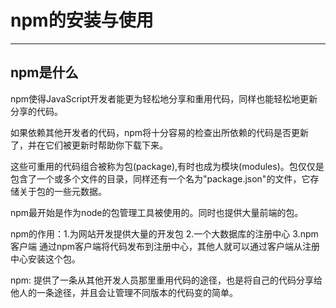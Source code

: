 # npm的安装与使用

------

## npm是什么
npm使得JavaScript开发者能更为轻松地分享和重用代码，同样也能轻松地更新分享的代码。

如果依赖其他开发者的代码，npm将十分容易的检查出所依赖的代码是否更新了，并在它们被更新时帮助你下载下来。

这些可重用的代码组合被称为包(package),有时也成为模块(modules)。包仅仅是包含了一个或多个文件的目录，同样还有一个名为"package.json"的文件，它存储关于包的一些元数据。

npm最开始是作为node的包管理工具被使用的。同时也提供大量前端的包。

npm的作用：1.为网站开发提供大量的开发包 2.一个大数据库的注册中心 3.npm客户端 通过npm客户端将代码发布到注册中心，其他人就可以通过客户端从注册中心安装这个包。

npm: 提供了一条从其他开发人员那里重用代码的途径，也是将自己的代码分享给他人的一条途径，并且会让管理不同版本的代码变的简单。